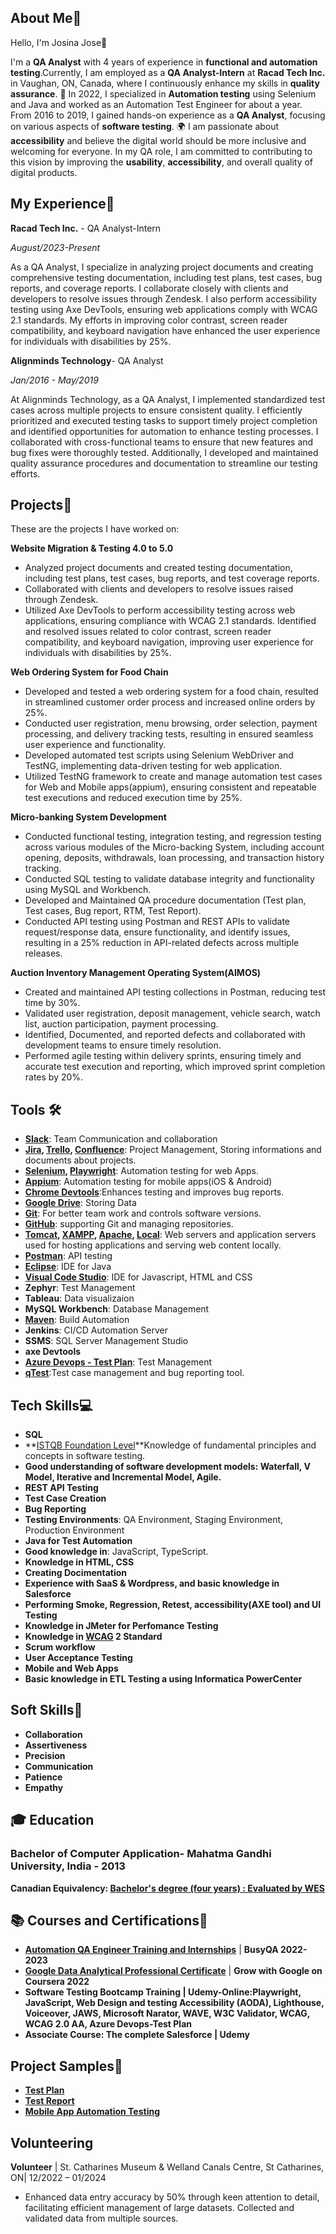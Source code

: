 ## About Me🌟

 Hello, I'm Josina Jose👋 

I'm a **QA Analyst** with 4 years of experience in **functional and automation testing**.Currently, I am employed as a **QA Analyst-Intern** at **Racad Tech Inc.** in Vaughan, ON, Canada, where I continuously enhance my skills in **quality assurance**. 🚀 In 2022, I specialized in **Automation testing** using Selenium and Java and worked as an Automation Test Engineer for about a year. From 2016 to 2019, I gained hands-on experience as a **QA Analyst**, focusing on various aspects of **software testing**.  🌍 I am passionate about **accessibility** and believe the digital world should be more inclusive and welcoming for everyone. In my QA role, I am committed to contributing to this vision by improving the **usability**, **accessibility**, and overall quality of digital products.


## My Experience👔
**Racad Tech Inc.** - QA Analyst-Intern

*August/2023-Present*


As a QA Analyst, I specialize in analyzing project documents and creating comprehensive testing documentation, including test plans, test cases, bug reports, and coverage reports. I collaborate closely with clients and developers to resolve issues through Zendesk. I also perform accessibility testing using Axe DevTools, ensuring web applications comply with WCAG 2.1 standards. My efforts in improving color contrast, screen reader compatibility, and keyboard navigation have enhanced the user experience for individuals with disabilities by 25%. 

**Alignminds Technology**- QA Analyst


*Jan/2016 - May/2019*


At Alignminds Technology, as a QA Analyst, I implemented standardized test cases across multiple projects to ensure consistent quality. I efficiently prioritized and executed testing tasks to support timely project completion and identified opportunities for automation to enhance testing processes. I collaborated with cross-functional teams to ensure that new features and bug fixes were thoroughly tested. Additionally, I developed and maintained quality assurance procedures and documentation to streamline our testing efforts.

## Projects📁
These are the projects I have worked on:


**Website Migration & Testing 4.0 to 5.0**
- Analyzed project documents and created testing documentation, including test plans, test cases, bug reports, and test coverage reports.
- Collaborated with clients and developers to resolve issues raised through Zendesk.
- Utilized Axe DevTools to perform accessibility testing across web applications, ensuring compliance with WCAG 2.1 standards. Identified and resolved issues related to color contrast, screen reader 
  compatibility, and keyboard navigation, improving user experience for individuals with disabilities by 25%.



**Web Ordering System for Food Chain**
- Developed and tested a web ordering system for a food chain, resulted in streamlined customer order process and increased online orders by 25%.
- Conducted user registration, menu browsing, order selection, payment processing, and delivery tracking tests, resulting in ensured seamless user experience and functionality.
- Developed automated test scripts using Selenium WebDriver and TestNG, implementing data-driven testing for web application.
- Utilized TestNG framework to create and manage automation test cases for Web and Mobile apps(appium), ensuring consistent and repeatable test executions and reduced execution time by 25%.

 **Micro-banking System Development**
 - Conducted functional testing, integration testing, and regression testing across various modules of the Micro-backing System, including account opening, deposits, withdrawals, loan processing, and transaction history tracking.
- Conducted SQL testing to validate database integrity and functionality using MySQL and Workbench.
- Developed and Maintained QA procedure documentation (Test plan, Test cases, Bug report, RTM, Test Report).
- Conducted API testing using Postman and REST APIs to validate request/response data, ensure functionality, and identify issues, resulting in a 25% reduction in API-related defects across multiple releases.

**Auction Inventory Management Operating System(AIMOS)**
- Created and maintained API testing collections in Postman, reducing test time by 30%.
- Validated user registration, deposit management, vehicle search, watch list, auction participation, payment processing.
- Identified, Documented, and reported defects and collaborated with development teams to ensure timely resolution.
- Performed agile testing within delivery sprints, ensuring timely and accurate test execution and reporting, which improved sprint completion rates by 20%.



## Tools 🛠️
- **[Slack](https://slack.com/)**: Team Communication and collaboration
- **[Jira](https://www.atlassian.com/pl/software/jira), [Trello](https://trello.com/), [Confluence](https://www.atlassian.com/software/confluence)**: Project Management, Storing informations and documents about projects.
- **[Selenium](https://www.selenium.dev/), [Playwright](https://playwright.dev/)**: Automation testing for web Apps.
- **[Appium](https://appium.io/docs/en/latest/)**: Automation testing for mobile apps(iOS & Android)
-  **[Chrome Devtools](https://developer.chrome.com/docs/devtools/)**:Enhances testing and improves bug reports.
- **[Google Drive](https://workspace.google.com/intl/en_ca/products/drive/)**: Storing Data
- **[Git](https://git-scm.com/)**: For better team work and controls software versions.
- **[GitHub](https://github.com/)**: supporting Git and managing repositories.
- **[Tomcat](https://tomcat.apache.org/), [XAMPP](https://www.apachefriends.org/index.html), [Apache](https://httpd.apache.org/), [Local](https://localwp.com/)**: Web servers and application servers used for hosting applications and serving web content locally.
- **[Postman](https://www.postman.com/)**: API testing
- **[Eclipse](https://www.eclipse.org/)**: IDE for Java
- **[Visual Code Studio](https://code.visualstudio.com/)**: IDE for Javascript, HTML and CSS
- **Zephyr**: Test Management 
- **Tableau**: Data visualizaion
- **MySQL Workbench**: Database Management
- **[Maven](https://mvnrepository.com/)**: Build Automation
- **Jenkins**: CI/CD Automation Server
- **SSMS**: SQL Server Management Studio
- **axe Devtools**
- **[Azure Devops - Test Plan](https://learn.microsoft.com/en-us/azure/devops/test/overview?view=azure-devops)**: Test Management
- **[qTest](https://www.tricentis.com/products/unified-test-management-qtest/test-case-manager)**:Test case management and bug reporting tool.
## Tech Skills💻

- **SQL**
- **[ISTQB Foundation Level](https://www.istqb.org/certifications/certified-tester-foundation-level)**Knowledge of fundamental principles and concepts in software testing.
- **Good understanding of software development models: Waterfall, V Model, Iterative and Incremental Model, Agile.**
- **REST API Testing**
- **Test Case Creation**
- **Bug Reporting**
- **Testing Environments**: QA Environment, Staging Environment, Production Environment
- **Java for Test Automation**
- **Good knowledge in**: JavaScript, TypeScript.
- **Knowledge in HTML, CSS**
- **Creating Docimentation**
- **Experience with SaaS & Wordpress, and basic knowledge in Salesforce**
- **Performing Smoke, Regression, Retest, accessibility(AXE tool) and UI Testing**
- **Knowledge in JMeter for Perfomance Testing**
- **Knowledge in [WCAG](https://www.w3.org/WAI/standards-guidelines/wcag/docs/) 2 Standard**
- **Scrum workflow**
- **User Acceptance Testing**
- **Mobile and Web Apps**
-  **Basic knowledge in ETL Testing a using Informatica PowerCenter**

## Soft Skills🤝

- **Collaboration**
- **Assertiveness**
- **Precision**
- **Communication**
- **Patience**
- **Empathy**

## 🎓 Education
### Bachelor of Computer Application- Mahatma Gandhi University, India - 2013
**Canadian Equivalency: [Bachelor's degree (four years) : Evaluated by WES](https://www.credly.com/badges/cf4b7d12-73e1-4d53-81bc-22b6e46b51f9/public_url)**

## 📚 Courses and Certifications🏅 
- **[Automation QA Engineer Training and Internships](https://www.credly.com/badges/0a9f022f-a1bd-47bf-8ddb-99ea2dd5c25d/public_url)** | **BusyQA 2022-2023**
- **[Google Data Analytical Professional Certificate](https://www.credly.com/badges/b9774d48-a8bf-4d33-a1a4-9abdadcf0b48/public_url)** | **Grow with Google on Coursera 2022**
- **Software Testing Bootcamp Training | Udemy-Online:Playwright, JavaScript, Web Design and testing Accessibility (AODA), Lighthouse, Voiceover, JAWS, Microsoft Narator, WAVE, W3C Validator, WCAG, WCAG 
   2.0 AA, Azure Devops-Test Plan**
- **Associate Course: The complete Salesforce | Udemy**

## Project Samples🔬
- **[Test Plan](https://github.com/JosinaJose/Portfolio/blob/main/Test%20Plan.pdf)**
- **[Test Report](https://github.com/JosinaJose/Portfolio/blob/main/Test%20Report.pdf)**
- **[Mobile App Automation Testing](https://github.com/JosinaJose/ShoppingCart_Appium)**

## Volunteering
**Volunteer** | St. Catharines Museum & Welland Canals Centre, St Catharines, ON| 12/2022 – 01/2024
- Enhanced data entry accuracy by 50% through keen attention to detail, facilitating efficient management of large datasets. Collected and validated data from multiple sources.

  

  

